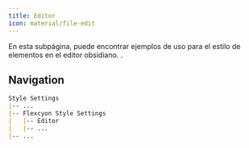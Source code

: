 ```yaml
---
title: Editor
icon: material/file-edit
---
```


En esta subpágina, puede encontrar ejemplos de uso para el estilo de elementos en el editor obsidiano.
.

## Navigation
```md
Style Settings
|-- ...
|-- Flexcyon Style Settings
|   |-- Editor
|   |-- ...
|-- ...
```
